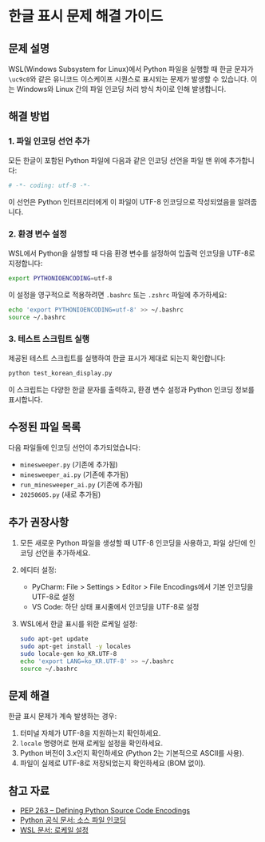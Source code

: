 # 한글 표시 문제 해결 가이드

## 문제 설명

WSL(Windows Subsystem for Linux)에서 Python 파일을 실행할 때 한글 문자가 `\uc9c0`와 같은 유니코드 이스케이프 시퀀스로 표시되는 문제가 발생할 수 있습니다. 이는 Windows와 Linux 간의 파일 인코딩 처리 방식 차이로 인해 발생합니다.

## 해결 방법

### 1. 파일 인코딩 선언 추가

모든 한글이 포함된 Python 파일에 다음과 같은 인코딩 선언을 파일 맨 위에 추가합니다:

```python
# -*- coding: utf-8 -*-
```

이 선언은 Python 인터프리터에게 이 파일이 UTF-8 인코딩으로 작성되었음을 알려줍니다.

### 2. 환경 변수 설정

WSL에서 Python을 실행할 때 다음 환경 변수를 설정하여 입출력 인코딩을 UTF-8로 지정합니다:

```bash
export PYTHONIOENCODING=utf-8
```

이 설정을 영구적으로 적용하려면 `.bashrc` 또는 `.zshrc` 파일에 추가하세요:

```bash
echo 'export PYTHONIOENCODING=utf-8' >> ~/.bashrc
source ~/.bashrc
```

### 3. 테스트 스크립트 실행

제공된 테스트 스크립트를 실행하여 한글 표시가 제대로 되는지 확인합니다:

```bash
python test_korean_display.py
```

이 스크립트는 다양한 한글 문자를 출력하고, 환경 변수 설정과 Python 인코딩 정보를 표시합니다.

## 수정된 파일 목록

다음 파일들에 인코딩 선언이 추가되었습니다:

- `minesweeper.py` (기존에 추가됨)
- `minesweeper_ai.py` (기존에 추가됨)
- `run_minesweeper_ai.py` (기존에 추가됨)
- `20250605.py` (새로 추가됨)

## 추가 권장사항

1. 모든 새로운 Python 파일을 생성할 때 UTF-8 인코딩을 사용하고, 파일 상단에 인코딩 선언을 추가하세요.

2. 에디터 설정:
   - PyCharm: File > Settings > Editor > File Encodings에서 기본 인코딩을 UTF-8로 설정
   - VS Code: 하단 상태 표시줄에서 인코딩을 UTF-8로 설정

3. WSL에서 한글 표시를 위한 로케일 설정:
   ```bash
   sudo apt-get update
   sudo apt-get install -y locales
   sudo locale-gen ko_KR.UTF-8
   echo 'export LANG=ko_KR.UTF-8' >> ~/.bashrc
   source ~/.bashrc
   ```

## 문제 해결

한글 표시 문제가 계속 발생하는 경우:

1. 터미널 자체가 UTF-8을 지원하는지 확인하세요.
2. `locale` 명령어로 현재 로케일 설정을 확인하세요.
3. Python 버전이 3.x인지 확인하세요 (Python 2는 기본적으로 ASCII를 사용).
4. 파일이 실제로 UTF-8로 저장되었는지 확인하세요 (BOM 없이).

## 참고 자료

- [PEP 263 – Defining Python Source Code Encodings](https://peps.python.org/pep-0263/)
- [Python 공식 문서: 소스 파일 인코딩](https://docs.python.org/3/tutorial/interpreter.html#source-code-encoding)
- [WSL 문서: 로케일 설정](https://docs.microsoft.com/windows/wsl/setup/environment#set-up-your-linux-username-and-password)